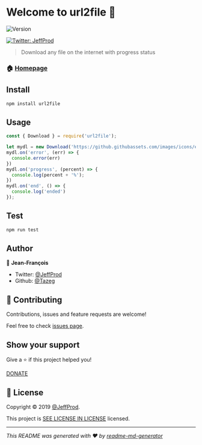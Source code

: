 # Welcome to url2file 👋
![Version](https://img.shields.io/badge/version-1.0.0-blue.svg?cacheSeconds=2592000)

[![Twitter: JeffProd](https://img.shields.io/twitter/follow/JeffProd.svg?style=social)](https://twitter.com/JeffProd)

> Download any file on the internet with progress status

### 🏠 [Homepage](https://jeffprod.com)

## Install

```sh
npm install url2file
```

## Usage

```javascript
const { Download } = require('url2file');

let mydl = new Download('https://github.githubassets.com/images/icons/emoji/unicode/1f680.png', '/home/user/rocket.png');
mydl.on('error', (err) => {
  console.error(err)
})
mydl.on('progress', (percent) => {
  console.log(percent + '%');
})
mydl.on('end', () => {
  console.log('ended')
});
```

## Test

```sh
npm run test
```

## Author

👤 **Jean-François**

* Twitter: [@JeffProd](https://twitter.com/JeffProd)
* Github: [@Tazeg](https://github.com/Tazeg)

## 🤝 Contributing

Contributions, issues and feature requests are welcome!

Feel free to check [issues page](https://github.com/Tazeg/url2file/issues).

## Show your support

Give a ⭐️ if this project helped you!

[DONATE](https://en.jeffprod.com/donate/)


## 📝 License

Copyright © 2019 [@JeffProd](https://github.com/Tazeg).

This project is [SEE LICENSE IN LICENSE](https://github.com/Tazeg/url2file/blob/master/LICENSE) licensed.

***
_This README was generated with ❤️ by [readme-md-generator](https://github.com/kefranabg/readme-md-generator)_